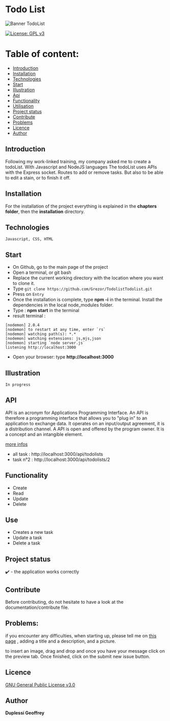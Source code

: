 # Todo List 
![Banner TodoList](https://user-images.githubusercontent.com/38507456/94993548-1e7ffb00-0592-11eb-8f35-e688fd923d24.png)

[![License: GPL v3](https://img.shields.io/badge/License-GPL%20v3-blue.svg)](http://www.gnu.org/licenses/gpl-3.0)

# Table of content: 
   * [Introduction](#Introduction)
   * [Installation](#Installation)
   * [Technologies](#Technologies)
   * [Start](#Start)
   * [Illustration](#Illustration)
   * [Api](#Api)
   * [Functionality](#Functionality)
   * [Utilisation](#Utilisation)
   * [Project status](#Project-status)
   * [Contribute](#Contribute)
   * [Problems](#Problems)
   * [Licence](#Licence)
   * [Author](#Author)

## Introduction
Following my work-linked training, my company asked me to create a todoList. With Javascript and NodeJS languages
The todoList uses APIs with the Express socket. Routes to add or remove tasks. But also to be able to edit 
a stain, or to finish it off.

## Installation
For the installation of the project everything is explained in the **chapters folder**, then the **installation** directory. 

## Technologies
```
Javascript, CSS, HTML
```
## Start

- On Github, go to the main page of the project
- Open a terminal, or git bash
- Replace the current working directory with the location where you want to clone it.
- Type ```git clone https://github.com/Grezor/TodolistTodolist.git ```
- Press on ```Entry```
- Once the installation is complete, type **npm -i** in the terminal. Install the dependencies in the local node_modules folder.
- Type : **npm start** in the terminal
- result terminal : 
```
[nodemon] 2.0.4
[nodemon] to restart at any time, enter `rs`
[nodemon] watching path(s): *.*
[nodemon] watching extensions: js,mjs,json
[nodemon] starting `node server.js`
listening http://localhost:3000
```
- Open your browser: type **http://localhost:3000**

## Illustration
```
In progress
```
## API
API is an acronym for Applications Programming Interface. An API is therefore a programming interface that allows you to "plug in" to an application to exchange data. It operates on an input/output agreement, it is a distribution channel. A API is open and offered by the program owner. It is a concept and an intangible element.

[more infos](https://github.com/Grezor/Todolist/blob/master/server.js)
- all task : http://localhost:3000/api/todolists
- task n°2 : http://localhost:3000/api/todolists/2

## Functionality
- Create 
- Read
- Update
- Delete

## Use
- Creates a new task
- Update a task
- Delete a task

## Project status
✔️ - the application works correctly

## Contribute
Before contributing, do not hesitate to have a look at the documentation/contribute file.

## Problems:
if you encounter any difficulties, when starting up, please tell me on 
[this page](https://github.com/Grezor/Todolist/issues)
, adding a title and a description, and a picture.

to insert an image, drag and drop and once you have your message click on the preview tab.
Once finished, click on the submit new issue button.

## Licence
[GNU General Public License v3.0](https://choosealicense.com/licenses/gpl-3.0/)

## Author
**Duplessi Geoffrey** 

